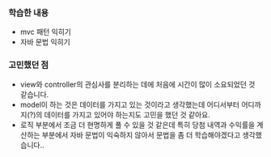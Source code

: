 ### 학습한 내용
- mvc 패턴 익히기
- 자바 문법 익히기

### 고민했던 점
- view와 controller의 관심사를 분리하는 데에 처음에 시간이 많이 소요되었던 것 같습니다. 
- model이 하는 것은 데이터를 가지고 있는 것이라고 생각했는데 어디서부터 어디까지(?)의 데이터를 가지고 있어야 하는지도 고민을 했던 것 같아요.
- 로직 부분에서 조금 더 현명하게 풀 수 있을 것 같은데 특히 당첨 내역과 수익률을 계산하는 부분에서 자바 문법이 익숙하지 않아서 문법을 좀 더 학습해야겠다고 생각했습니다..